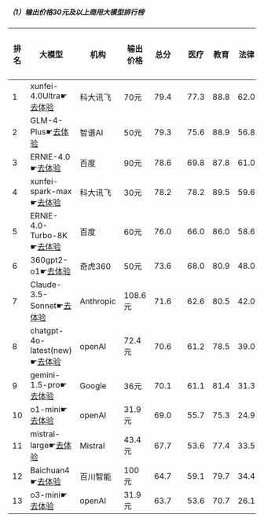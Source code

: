 ##### （1）输出价格30元及以上商用大模型排行榜
|排名|大模型|机构|输出价格|总分| |医疗|教育|法律|行政公务|推理与数学计算|语言与指令遵从|
|---|-----|---|-------|---|-|----|---|---|------|------------|------------------|
|1|xunfei-4.0Ultra☛[去体验](https://easyllm.site/static/modelcompare.html?type=proprietary)|科大讯飞|70元|79.4| |                    77.3|88.8|62.0|                    72.0|88.9|87.5|
|2|GLM-4-Plus☛[去体验](https://easyllm.site/static/modelcompare.html?type=proprietary)|智谱AI|50元|79.3| |                    75.6|88.9|56.8|                    76.7|89.1|88.8|
|3|ERNIE-4.0☛[去体验](https://easyllm.site/static/modelcompare.html?type=proprietary)|百度|90元|78.6| |                    69.8|87.8|61.0|                    76.0|88.2|89.0|
|4|xunfei-spark-max☛[去体验](https://easyllm.site/static/modelcompare.html?type=proprietary)|科大讯飞|30元|78.2| |                    78.2|89.5|59.6|                    70.4|86.0|85.3|
|5|ERNIE-4.0-Turbo-8K☛[去体验](https://easyllm.site/static/modelcompare.html?type=proprietary)|百度|60元|76.0| |                    66.0|86.0|58.6|                    71.7|84.3|89.4|
|6|360gpt2-o1☛[去体验](https://easyllm.site/static/modelcompare.html?type=proprietary)|奇虎360|50元|73.6| |                    68.0|80.9|48.0|                    70.5|89.0|85.3|
|7|Claude-3.5-Sonnet☛[去体验](https://easyllm.site/static/modelcompare.html?type=proprietary)|Anthropic|108.6元|71.6| |                    62.6|80.5|42.0|                    64.0|90.7|90.0|
|8|chatgpt-4o-latest(new)☛[去体验](https://easyllm.site/static/modelcompare.html?type=proprietary)|openAI|72.4元|70.6| |                    61.2|78.5|39.0|                    64.0|92.7|88.4|
|9|gemini-1.5-pro☛[去体验](https://easyllm.site/static/modelcompare.html?type=proprietary)|Google|36元|70.1| |                    61.1|81.4|31.3|                    69.7|91.5|85.5|
|10|o1-mini☛[去体验](https://easyllm.site/static/modelcompare.html?type=proprietary)|openAI|31.9元|69.0| |                    55.7|75.3|24.9|                    77.1|92.7|88.2|
|11|mistral-large☛[去体验](https://easyllm.site/static/modelcompare.html?type=proprietary)|Mistral|43.4元|67.7| |                    53.6|77.4|33.5|                    66.5|90.2|85.0|
|12|Baichuan4☛[去体验](https://easyllm.site/static/modelcompare.html?type=proprietary)|百川智能|100元|64.7| |                    59.1|79.7|34.4|                    62.0|70.1|83.0|
|13|o3-mini☛[去体验](https://easyllm.site/static/modelcompare.html?type=proprietary)|openAI|31.9元|63.7| |                    53.6|70.7|26.1|                    62.2|87.0|82.8|
    
